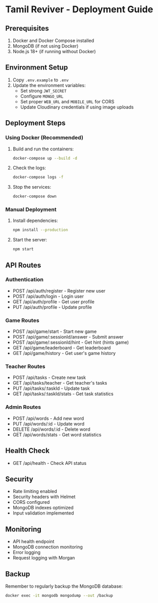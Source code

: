 # Tamil Reviver - Deployment Guide

## Prerequisites
1. Docker and Docker Compose installed
2. MongoDB (if not using Docker)
3. Node.js 18+ (if running without Docker)

## Environment Setup
1. Copy `.env.example` to `.env`
2. Update the environment variables:
   - Set strong `JWT_SECRET`
   - Configure `MONGO_URL`
   - Set proper `WEB_URL` and `MOBILE_URL` for CORS
   - Update Cloudinary credentials if using image uploads

## Deployment Steps

### Using Docker (Recommended)
1. Build and run the containers:
   ```bash
   docker-compose up --build -d
   ```

2. Check the logs:
   ```bash
   docker-compose logs -f
   ```

3. Stop the services:
   ```bash
   docker-compose down
   ```

### Manual Deployment
1. Install dependencies:
   ```bash
   npm install --production
   ```

2. Start the server:
   ```bash
   npm start
   ```

## API Routes

### Authentication
- POST /api/auth/register - Register new user
- POST /api/auth/login - Login user
- GET /api/auth/profile - Get user profile
- PUT /api/auth/profile - Update profile

### Game Routes
- POST /api/game/start - Start new game
- POST /api/game/:sessionId/answer - Submit answer
- POST /api/game/:sessionId/hint - Get hint (hints game)
- GET /api/game/leaderboard - Get leaderboard
- GET /api/game/history - Get user's game history

### Teacher Routes
- POST /api/tasks - Create new task
- GET /api/tasks/teacher - Get teacher's tasks
- PUT /api/tasks/:taskId - Update task
- GET /api/tasks/:taskId/stats - Get task statistics

### Admin Routes
- POST /api/words - Add new word
- PUT /api/words/:id - Update word
- DELETE /api/words/:id - Delete word
- GET /api/words/stats - Get word statistics

## Health Check
- GET /api/health - Check API status

## Security
- Rate limiting enabled
- Security headers with Helmet
- CORS configured
- MongoDB indexes optimized
- Input validation implemented

## Monitoring
- API health endpoint
- MongoDB connection monitoring
- Error logging
- Request logging with Morgan

## Backup
Remember to regularly backup the MongoDB database:
```bash
docker exec -it mongodb mongodump --out /backup
```